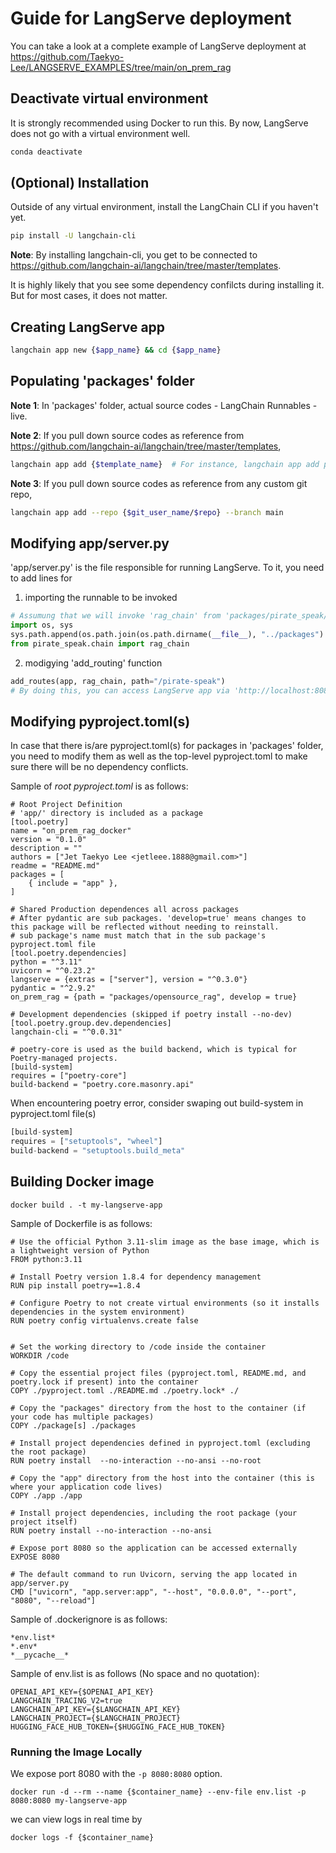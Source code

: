 # Guide for LangServe deployment
You can take a look at a complete example of LangServe deployment at https://github.com/Taekyo-Lee/LANGSERVE_EXAMPLES/tree/main/on_prem_rag

## Deactivate virtual environment
It is strongly recommended using Docker to run this. By now, LangServe does not go with a virtual environment well.
```bash
conda deactivate
```

## (Optional) Installation
Outside of any virtual environment, install the LangChain CLI if you haven't yet.

```bash
pip install -U langchain-cli
```

**Note**: By installing langchain-cli, you get to be connected to https://github.com/langchain-ai/langchain/tree/master/templates. 

It is highly likely that you see some dependency confilcts during installing it. But for most cases, it does not matter. 

## Creating LangServe app
```bash
langchain app new {$app_name} && cd {$app_name}
```

## Populating 'packages' folder 
**Note 1**: In 'packages' folder, actual source codes - LangChain Runnables - live.

**Note 2**: If you pull down source codes as reference from https://github.com/langchain-ai/langchain/tree/master/templates, 
```bash
langchain app add {$template_name}  # For instance, langchain app add pirate-speak
```

**Note 3**: If you pull down source codes as reference from any custom git repo,
```bash
langchain app add --repo {$git_user_name/$repo} --branch main  
```

## Modifying app/server.py
'app/server.py' is the file responsible for running LangServe. To it, you need to add lines for

1. importing the runnable to be invoked
```python
# Assumung that we will invoke 'rag_chain' from 'packages/pirate_speak/chain.py'
import os, sys
sys.path.append(os.path.join(os.path.dirname(__file__), "../packages")   )
from pirate_speak.chain import rag_chain
```
2. modigying 'add_routing' function
```python
add_routes(app, rag_chain, path="/pirate-speak")
# By doing this, you can access LangServe app via 'http://localhost:8080/pirate-speak/playground'
```

## Modifying pyproject.toml(s)
In case that there is/are pyproject.toml(s) for packages in 'packages' folder, you need to modify them as well as the top-level pyproject.toml to make sure there will be no dependency conflicts.

Sample of *root pyproject.toml* is as follows:
```shell
# Root Project Definition
# 'app/' directory is included as a package
[tool.poetry]
name = "on_prem_rag_docker"
version = "0.1.0"
description = ""
authors = ["Jet Taekyo Lee <jetleee.1888@gmail.com>"]
readme = "README.md"
packages = [
    { include = "app" },
]

# Shared Production dependences all across packages
# After pydantic are sub packages. 'develop=true' means changes to this package will be reflected without needing to reinstall.
# sub package's name must match that in the sub package's pyproject.toml file
[tool.poetry.dependencies]
python = "^3.11"
uvicorn = "^0.23.2"
langserve = {extras = ["server"], version = "^0.3.0"}
pydantic = "^2.9.2"
on_prem_rag = {path = "packages/opensource_rag", develop = true}

# Development dependencies (skipped if poetry install --no-dev)
[tool.poetry.group.dev.dependencies]
langchain-cli = "^0.0.31"

# poetry-core is used as the build backend, which is typical for Poetry-managed projects.
[build-system]
requires = ["poetry-core"]
build-backend = "poetry.core.masonry.api"
```

When encountering poetry error, consider swaping out build-system in pyproject.toml file(s)
```python
[build-system]
requires = ["setuptools", "wheel"]
build-backend = "setuptools.build_meta"
``` 

## Building Docker image
```shell
docker build . -t my-langserve-app
```

Sample of Dockerfile is as follows:
```shell
# Use the official Python 3.11-slim image as the base image, which is a lightweight version of Python
FROM python:3.11

# Install Poetry version 1.8.4 for dependency management
RUN pip install poetry==1.8.4

# Configure Poetry to not create virtual environments (so it installs dependencies in the system environment)
RUN poetry config virtualenvs.create false


# Set the working directory to /code inside the container
WORKDIR /code

# Copy the essential project files (pyproject.toml, README.md, and poetry.lock if present) into the container
COPY ./pyproject.toml ./README.md ./poetry.lock* ./

# Copy the "packages" directory from the host to the container (if your code has multiple packages)
COPY ./package[s] ./packages

# Install project dependencies defined in pyproject.toml (excluding the root package)
RUN poetry install  --no-interaction --no-ansi --no-root

# Copy the "app" directory from the host into the container (this is where your application code lives)
COPY ./app ./app

# Install project dependencies, including the root package (your project itself)
RUN poetry install --no-interaction --no-ansi

# Expose port 8080 so the application can be accessed externally
EXPOSE 8080

# The default command to run Uvicorn, serving the app located in app/server.py
CMD ["uvicorn", "app.server:app", "--host", "0.0.0.0", "--port", "8080", "--reload"]
```

Sample of .dockerignore is as follows:
```shell
*env.list*
*.env*
*__pycache__*
```

Sample of env.list is as follows (No space and no quotation):
```shell
OPENAI_API_KEY={$OPENAI_API_KEY}
LANGCHAIN_TRACING_V2=true
LANGCHAIN_API_KEY={$LANGCHAIN_API_KEY}
LANGCHAIN_PROJECT={$LANGCHAIN_PROJECT}
HUGGING_FACE_HUB_TOKEN={$HUGGING_FACE_HUB_TOKEN}
```

### Running the Image Locally

We expose port 8080 with the `-p 8080:8080` option.

```shell
docker run -d --rm --name {$container_name} --env-file env.list -p 8080:8080 my-langserve-app
```

we can view logs in real time by
```shell
docker logs -f {$container_name}
```
